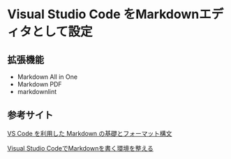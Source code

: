 # Visual Studio Code をMarkdownエディタとして設定

## 拡張機能

* Markdown All in One
* Markdown PDF
* markdownlint

## 参考サイト

[VS Code を利用した Markdown の基礎とフォーマット構文](https://tracpath.com/works/development/markdown_basics/)

[Visual Studio CodeでMarkdownを書く環境を整える](https://qiita.com/84zume/items/1e6c720caba9898f5af2)
